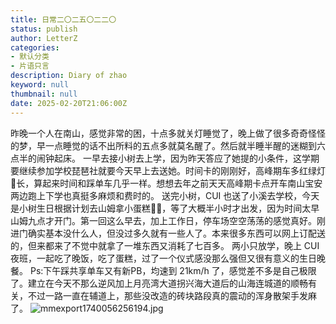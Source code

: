 ```yaml
---
title: 日常二〇二五〇二二〇
status: publish
author: LetterZ
categories:
- 默认分类
- 片语只言
description: Diary of zhao
keyword: null
thumbnail: null
date: 2025-02-20T21:06:00Z
---
```


昨晚一个人在南山，感觉非常的困，十点多就关灯睡觉了，晚上做了很多奇奇怪怪的梦，早一点睡觉的话不出所料的五点多就莫名醒了。然后就半睡半醒的迷糊到六点半的闹钟起床。
一早去接小树去上学，因为昨天答应了她提的小条件，这学期要继续参加学校琵琶社就要今天早上去送她。时间卡的刚刚好，高峰期车多红绿灯🚦长，算起来时间和踩单车几乎一样。想想去年之前天天高峰期卡点开车南山宝安两边跑上下学也真挺多麻烦和费时的。
送完小树，CUI 也送了小溪去学校，今天是小树生日根据计划去山姆拿小蛋糕🎂🍰，等了大概半小时才出发，因为时间太早山姆九点才开门。第一回这么早去，加上工作日，停车场空空荡荡的感觉真好。刚进门确实基本没什么人，但没过多久就有一些人了。本来很多东西可以网上订配送的，但来都来了不觉中就拿了一堆东西又消耗了七百多。
两小只放学，晚上 CUI 夜班，一起吃了晚饭，吃了蛋糕，过了一个仪式感没那么强但又很有意义的生日晚餐。
Ps:下午踩共享单车又有新PB，均速到 21km/h 了，感觉差不多是自己极限了。建立在今天不那么逆风加上月亮湾大道拐兴海大道后的山海连城道的顺畅有关，不过一路一直在辅道上，那些没改造的砖块路段真的震动的浑身散架手发麻了。
![mmexport1740056256194.jpg][1]

  [1]: https://zme.life/usr/uploads/2025/02/2834047513.jpg